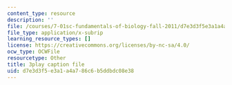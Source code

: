 ```yaml
---
content_type: resource
description: ''
file: /courses/7-01sc-fundamentals-of-biology-fall-2011/d7e3d3f5e3a1a4a786c6b5ddbdc08e38_3edzxv_mYZk.srt
file_type: application/x-subrip
learning_resource_types: []
license: https://creativecommons.org/licenses/by-nc-sa/4.0/
ocw_type: OCWFile
resourcetype: Other
title: 3play caption file
uid: d7e3d3f5-e3a1-a4a7-86c6-b5ddbdc08e38
---
```

